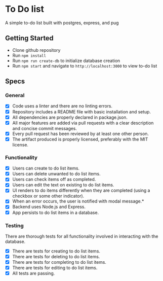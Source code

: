 # To Do list

A simple to-do list built with postgres, express, and pug

## Getting Started

- Clone github repository
- Run ```npm install```
- Run ```npm run create-db``` to initialize database creation
- Run ```npm start``` and navigate to ```http://localhost:3000``` to view to-do list

## Specs

### General

 - [x] Code uses a linter and there are no linting errors.
 - [x] Repository includes a README file with basic installation and setup.
 - [x] All dependencies are properly declared in package.json.
 - [x] All major features are added via pull requests with a clear description and concise commit messages.
 - [x] Every pull request has been reviewed by at least one other person.
 - [x] The artifact produced is properly licensed, preferably with the MIT license.

### Functionality

- [x]  Users can create to do list items.
- [x] Users can delete unwanted to do list items.
- [x]  Users can check items off as completed.
- [x]  Users can edit the text on existing to do list items.
- [x]  UI renders to do items differently when they are completed (using a checkbox or some other indicator).
- [x]  When an error occurs, the user is notified with modal message.*
- [x]  Backend uses Node.js and Express.
- [x]  App persists to do list items in a database.

### Testing

There are thorough tests for all functionality involved in interacting with the database.

- [x] There are tests for creating to do list items.
- [x] There are tests for deleting to do list items.
- [x] There are tests for completing to do list items.
- [x] There are tests for editing to do list items.
- [x] All tests are passing.
